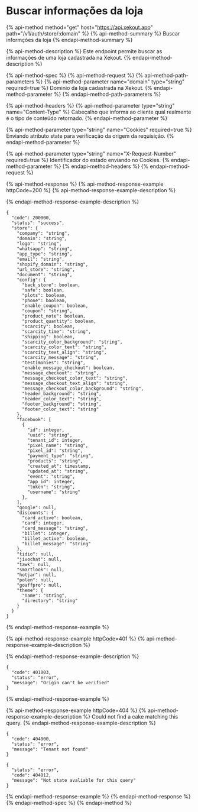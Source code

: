 # Buscar informações da loja

{% api-method method="get" host="https://api.xekout.app" path="/v1/auth/store/:domain" %}
{% api-method-summary %}
Buscar informções da loja
{% endapi-method-summary %}

{% api-method-description %}
Este endpoint permite buscar as informações de uma loja cadastrada na Xekout.
{% endapi-method-description %}

{% api-method-spec %}
{% api-method-request %}
{% api-method-path-parameters %}
{% api-method-parameter name="domain" type="string" required=true %}
Dominio da loja cadastrada na Xekout.
{% endapi-method-parameter %}
{% endapi-method-path-parameters %}

{% api-method-headers %}
{% api-method-parameter type="string" name="Content-Type" %}
Cabeçalho que informa ao cliente qual realmente é o tipo de conteúdo retornado.
{% endapi-method-parameter %}

{% api-method-parameter type="string" name="Cookies" required=true %}
Enviando atributo state para verificação da origem da requisição.
{% endapi-method-parameter %}

{% api-method-parameter type="string" name="X-Request-Number" required=true %}
Identificador do estado enviando no Cookies.
{% endapi-method-parameter %}
{% endapi-method-headers %}
{% endapi-method-request %}

{% api-method-response %}
{% api-method-response-example httpCode=200 %}
{% api-method-response-example-description %}

{% endapi-method-response-example-description %}

```
{
  "code": 200000,
  "status": "success",
  "store": {
    "company": "string",
    "domain": "string",
    "logo": "string",
    "whatsapp": "string",
    "app_type": "string",
    "email": "string",
    "shopify_domain": "string",
    "url_store": "string",
    "document": "string",
    "config": {
      "back_store": boolean,
      "safe": boolean,
      "plots": boolean,
      "phone": boolean,
      "enable_coupon": boolean,
      "coupon": "string",
      "product_note": boolean,
      "product_quantity": boolean,
      "scarcity": boolean,
      "scarcity_time": "string",
      "shipping": boolean,
      "scarcity_color_background": "string",
      "scarcity_color_text": "string",
      "scarcity_text_align": "string",
      "scarcity_message": "string",
      "testimonies": "string",
      "enable_message_checkout": boolean,
      "message_checkout": "string",
      "message_checkout_color_text": "string",
      "message_checkout_text_align": "string",
      "message_checkout_color_background": "string",
      "header_background": "string",
      "header_color_text": "string",
      "footer_background": "string",
      "footer_color_text": "string"
    },
    "facebook": [
      {
        "id": integer,
        "uuid": "string",
        "tenant_id": integer,
        "pixel_name": "string",
        "pixel_id": "string",
        "payment_type": "string",
        "products": "string",
        "created_at": timestamp,
        "updated_at": "string",
        "event": "string",
        "app_id": integer,
        "token": "string",
        "username": "string"
      },
    ],
    "google": null,
    "discounts": {
      "card_active": boolean,
      "card": integer,
      "card_message": "string",
      "billet": integer,
      "billet_active": boolean,
      "billet_message": "string"
    },
    "tidio": null,
    "jivochat": null,
    "tawk": null,
    "smartlook": null,
    "hotjar": null,
    "polen": null,
    "goaffpro": null,
    "theme": {
      "name": "string",
      "directory": "string"
    }
  }
}
```
{% endapi-method-response-example %}

{% api-method-response-example httpCode=401 %}
{% api-method-response-example-description %}

{% endapi-method-response-example-description %}

```
{
  "code": 401003,
  "status": "error",
  "message": "Origin can't be verified"
}
```
{% endapi-method-response-example %}

{% api-method-response-example httpCode=404 %}
{% api-method-response-example-description %}
Could not find a cake matching this query.
{% endapi-method-response-example-description %}

```
{
  "code": 404000,
  "status": "error",
  "message": "Tenant not found"
}

{
  "status": "error",
  "code": 404012,
  "message": "Not state avaliable for this query"
}
```
{% endapi-method-response-example %}
{% endapi-method-response %}
{% endapi-method-spec %}
{% endapi-method %}

